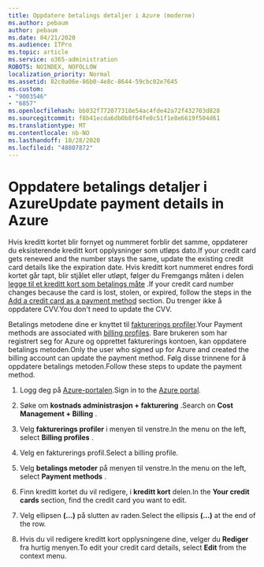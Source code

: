 ```yaml
---
title: Oppdatere betalings detaljer i Azure (moderne)
ms.author: pebaum
author: pebaum
ms.date: 04/21/2020
ms.audience: ITPro
ms.topic: article
ms.service: o365-administration
ROBOTS: NOINDEX, NOFOLLOW
localization_priority: Normal
ms.assetid: 82c0a06e-86b0-4e8c-8644-59cbc02e7645
ms.custom:
- "9003546"
- "6857"
ms.openlocfilehash: bb032f772077318e54ac4fde42a72f432703d828
ms.sourcegitcommit: f8b41ecda6db0b8f64fe0c51f1e8e6619f504d61
ms.translationtype: MT
ms.contentlocale: nb-NO
ms.lasthandoff: 10/28/2020
ms.locfileid: "48807872"
---
```

# <a name="update-payment-details-in-azure"></a><span data-ttu-id="5134b-102">Oppdatere betalings detaljer i Azure</span><span class="sxs-lookup"><span data-stu-id="5134b-102">Update payment details in Azure</span></span>

<span data-ttu-id="5134b-103">Hvis kreditt kortet blir fornyet og nummeret forblir det samme, oppdaterer du eksisterende kreditt kort opplysninger som utløps dato.</span><span class="sxs-lookup"><span data-stu-id="5134b-103">If your credit card gets renewed and the number stays the same, update the existing credit card details like the expiration date.</span></span> <span data-ttu-id="5134b-104">Hvis kreditt kort nummeret endres fordi kortet går tapt, blir stjålet eller utløpt, følger du Fremgangs måten i delen [legge til et kreditt kort som betalings måte](https://docs.microsoft.com/azure/cost-management-billing/manage/change-credit-card?WT.mc_id=Portal-Microsoft_Azure_Support#addcard) .</span><span class="sxs-lookup"><span data-stu-id="5134b-104">If your credit card number changes because the card is lost, stolen, or expired, follow the steps in the [Add a credit card as a payment method](https://docs.microsoft.com/azure/cost-management-billing/manage/change-credit-card?WT.mc_id=Portal-Microsoft_Azure_Support#addcard) section.</span></span> <span data-ttu-id="5134b-105">Du trenger ikke å oppdatere CVV.</span><span class="sxs-lookup"><span data-stu-id="5134b-105">You don't need to update the CVV.</span></span>

<span data-ttu-id="5134b-106">Betalings metodene dine er knyttet til [fakturerings profiler](https://docs.microsoft.com/azure/billing/billing-how-to-change-credit-card?WT.mc_id=Portal-Microsoft_Azure_Support#change-payment-method-for-a-billing-profile).</span><span class="sxs-lookup"><span data-stu-id="5134b-106">Your Payment methods are associated with [billing profiles](https://docs.microsoft.com/azure/billing/billing-how-to-change-credit-card?WT.mc_id=Portal-Microsoft_Azure_Support#change-payment-method-for-a-billing-profile).</span></span> <span data-ttu-id="5134b-107">Bare brukeren som har registrert seg for Azure og opprettet fakturerings kontoen, kan oppdatere betalings metoden.</span><span class="sxs-lookup"><span data-stu-id="5134b-107">Only the user who signed up for Azure and created the billing account can update the payment method.</span></span> <span data-ttu-id="5134b-108">Følg disse trinnene for å oppdatere betalings metoden.</span><span class="sxs-lookup"><span data-stu-id="5134b-108">Follow these steps to update the payment method.</span></span>

1. <span data-ttu-id="5134b-109">Logg deg på [Azure-portalen](https://portal.azure.com/).</span><span class="sxs-lookup"><span data-stu-id="5134b-109">Sign in to the [Azure portal](https://portal.azure.com/).</span></span>

2. <span data-ttu-id="5134b-110">Søke om **kostnads administrasjon + fakturering** .</span><span class="sxs-lookup"><span data-stu-id="5134b-110">Search on **Cost Management + Billing** .</span></span>

3. <span data-ttu-id="5134b-111">Velg **fakturerings profiler** i menyen til venstre.</span><span class="sxs-lookup"><span data-stu-id="5134b-111">In the menu on the left, select **Billing profiles** .</span></span>

4. <span data-ttu-id="5134b-112">Velg en fakturerings profil.</span><span class="sxs-lookup"><span data-stu-id="5134b-112">Select a billing profile.</span></span>

5. <span data-ttu-id="5134b-113">Velg **betalings metoder** på menyen til venstre.</span><span class="sxs-lookup"><span data-stu-id="5134b-113">In the menu on the left, select **Payment methods** .</span></span>

6. <span data-ttu-id="5134b-114">Finn kreditt kortet du vil redigere, i **kreditt kort** delen.</span><span class="sxs-lookup"><span data-stu-id="5134b-114">In the **Your credit cards** section, find the credit card you want to edit.</span></span>
7. <span data-ttu-id="5134b-115">Velg ellipsen **(...)** på slutten av raden.</span><span class="sxs-lookup"><span data-stu-id="5134b-115">Select the ellipsis **(...)** at the end of the row.</span></span>

8. <span data-ttu-id="5134b-116">Hvis du vil redigere kreditt kort opplysningene dine, velger du  **Rediger**  fra hurtig menyen.</span><span class="sxs-lookup"><span data-stu-id="5134b-116">To edit your credit card details, select  **Edit**  from the context menu.</span></span>
